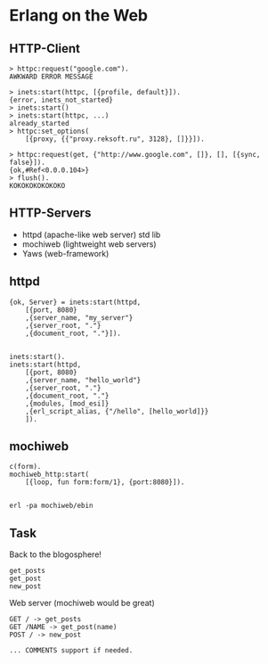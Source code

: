 Erlang on the Web
=================

HTTP-Client
-----------

    > httpc:request("google.com").
    AWKWARD ERROR MESSAGE

    > inets:start(httpc, [{profile, default}]).
    {error, inets_not_started}
    > inets:start()
    > inets:start(httpc, ...)
    already_started
    > httpc:set_options(
        [{proxy, {{"proxy.reksoft.ru", 3128}, []}}]).

    > httpc:request(get, {"http://www.google.com", []}, [], [{sync, false}]).
    {ok,#Ref<0.0.0.104>}
    > flush().
    KOKOKOKOKOKOKO


HTTP-Servers
------------

* httpd (apache-like web server) std lib
* mochiweb (lightweight web servers)
* Yaws (web-framework)


httpd
-----

    {ok, Server} = inets:start(httpd,
        [{port, 8080}
        ,{server_name, "my_server"}
        ,{server_root, "."}
        ,{document_root, "."}]).


    inets:start().
    inets:start(httpd,
        [{port, 8080}
        ,{server_name, "hello_world"}
        ,{server_root, "."}
        ,{document_root, "."}
        ,{modules, [mod_esi]}
        ,{erl_script_alias, {"/hello", [hello_world]}}
        ]).


mochiweb
--------

    c(form).
    mochiweb_http:start(
        [{loop, fun form:form/1}, {port:8080}]).


    erl -pa mochiweb/ebin

Task
----

Back to the blogosphere!

    get_posts
    get_post
    new_post

Web server (mochiweb would be great)

    GET / -> get_posts
    GET /NAME -> get_post(name)
    POST / -> new_post

    ... COMMENTS support if needed.
